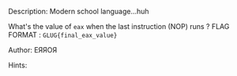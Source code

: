Description:
Modern school language...huh

What's the value of  `eax`  when the last instruction (NOP) runs ?
FLAG FORMAT : `GLUG{final_eax_value}`

Author: ЕЯЯОЯ

Hints:

